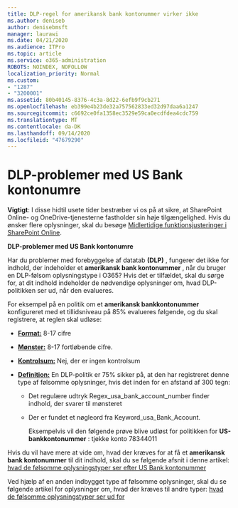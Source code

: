 ```yaml
---
title: DLP-regel for amerikansk bank kontonummer virker ikke
ms.author: deniseb
author: denisebmsft
manager: laurawi
ms.date: 04/21/2020
ms.audience: ITPro
ms.topic: article
ms.service: o365-administration
ROBOTS: NOINDEX, NOFOLLOW
localization_priority: Normal
ms.custom:
- "1287"
- "3200001"
ms.assetid: 80b40145-8376-4c3a-8d22-6efb9f9cb271
ms.openlocfilehash: eb399e4b23de32a757562833ed32d97daa6a1247
ms.sourcegitcommit: c6692ce0fa1358ec3529e59ca0ecdfdea4cdc759
ms.translationtype: MT
ms.contentlocale: da-DK
ms.lasthandoff: 09/14/2020
ms.locfileid: "47679290"
---
```

# <a name="dlp-issues-with-us-bank-account-numbers"></a>DLP-problemer med US Bank kontonumre

**Vigtigt**: I disse hidtil usete tider bestræber vi os på at sikre, at SharePoint Online- og OneDrive-tjenesterne fastholder sin høje tilgængelighed. Hvis du ønsker flere oplysninger, skal du besøge [Midlertidige funktionsjusteringer i SharePoint Online](https://aka.ms/ODSPAdjustments).

**DLP-problemer med US Bank kontonumre**

Har du problemer med forebyggelse af datatab **(DLP)** , fungerer det ikke for indhold, der indeholder et **amerikansk bank kontonummer** , når du bruger en DLP-følsom oplysningstype i O365? Hvis det er tilfældet, skal du sørge for, at dit indhold indeholder de nødvendige oplysninger om, hvad DLP-politikken ser ud, når den evalueres.
  
For eksempel på en politik om et **amerikansk bankkontonummer** konfigureret med et tillidsniveau på 85% evalueres følgende, og du skal registrere, at reglen skal udløse:
  
- **[Format:](https://docs.microsoft.com/microsoft-365/compliance/sensitive-information-type-entity-definitions#format-77)** 8-17 cifre

- **[Mønster:](https://docs.microsoft.com/microsoft-365/compliance/sensitive-information-type-entity-definitions#pattern-77)** 8-17 fortløbende cifre.

- **[Kontrolsum:](https://docs.microsoft.com/microsoft-365/compliance/sensitive-information-type-entity-definitions#checksum-76)** Nej, der er ingen kontrolsum

- **[Definition:](https://docs.microsoft.com/microsoft-365/compliance/sensitive-information-type-entity-definitions)** En DLP-politik er 75% sikker på, at den har registreret denne type af følsomme oplysninger, hvis det inden for en afstand af 300 tegn:

  - Det regulære udtryk Regex_usa_bank_account_number finder indhold, der svarer til mønsteret

  - Der er fundet et nøgleord fra Keyword_usa_Bank_Account.

    Eksempelvis vil den følgende prøve blive udløst for politikken for **US-bankkontonummer** : tjekke konto 78344011

Hvis du vil have mere at vide om, hvad der kræves for at få et **amerikansk bank kontonummer** til dit indhold, skal du se følgende afsnit i denne artikel: [hvad de følsomme oplysningstyper ser efter US Bank kontonummer](https://docs.microsoft.com/microsoft-365/compliance/sensitive-information-type-entity-definitions#us-bank-account-number)
  
Ved hjælp af en anden indbygget type af følsomme oplysninger, skal du se følgende artikel for oplysninger om, hvad der kræves til andre typer: [hvad de følsomme oplysningstyper ser ud for](https://docs.microsoft.com/microsoft-365/compliance/sensitive-information-type-entity-definitions)
  